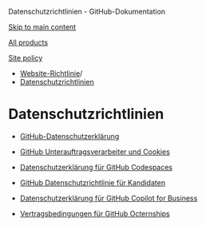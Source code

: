 Datenschutzrichtlinien - GitHub-Dokumentation

[Skip to main content](#main-content)

[All products](/de)

[Site policy](/site-policy)

* [Website-Richtlinie](/de/site-policy)/
* [Datenschutzrichtlinien](/de/site-policy/privacy-policies)

Datenschutzrichtlinien
==========

* [GitHub-Datenschutzerklärung](/de/site-policy/privacy-policies/github-privacy-statement)

* [GitHub Unterauftragsverarbeiter und Cookies](/de/site-policy/privacy-policies/github-subprocessors-and-cookies)

* [Datenschutzerklärung für GitHub Codespaces](/de/site-policy/privacy-policies/github-codespaces-privacy-statement)

* [GitHub Datenschutzrichtlinie für Kandidaten](/de/site-policy/privacy-policies/github-candidate-privacy-policy)

* [Datenschutzerklärung für GitHub Copilot for Business](/de/site-policy/privacy-policies/github-copilot-for-business-privacy-statement)

* [Vertragsbedingungen für GitHub Octernships](/de/site-policy/privacy-policies/github-octernships-terms-of-service)
